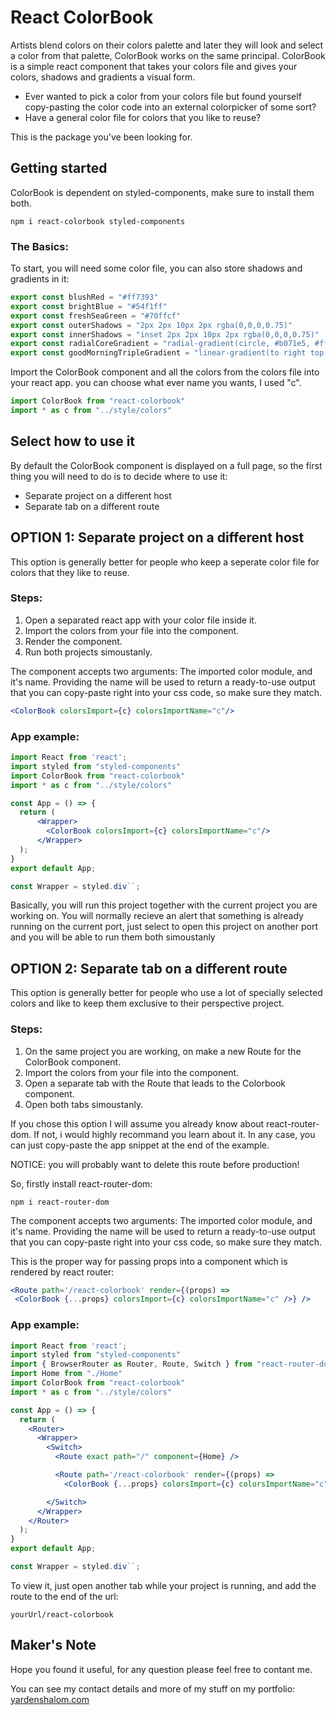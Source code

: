 # React ColorBook

Artists blend colors on their colors palette and later they will look and select a color from that palette, ColorBook works on the same principal. ColorBook is a simple react component that takes your colors file and gives your colors, shadows and gradients a visual form.

- Ever wanted to pick a color from your colors file but found yourself copy-pasting the color code into an external colorpicker of some sort?
- Have a general color file for colors that you like to reuse?

This is the package you've been looking for.

## Getting started

ColorBook is dependent on styled-components, make sure to install them both.

```
npm i react-colorbook styled-components
```

### The Basics:

To start, you will need some color file, you can also store shadows and gradients in it:

```js
export const blushRed = "#ff7393"
export const brightBlue = "#54f1ff"
export const freshSeaGreen = "#70ffcf"
export const outerShadows = "2px 2px 10px 2px rgba(0,0,0,0.75)"
export const innerShadows = "inset 2px 2px 10px 2px rgba(0,0,0,0.75)"
export const radialCoreGradient = "radial-gradient(circle, #b071e5, #ff59ad, #ff765a, #ffb500, #a0eb12)"
export const goodMorningTripleGradient = "linear-gradient(to right top, #8d83e9, #38a1fe, #00b9fd, #00cbeb, #00dad1, #49e2c0, #74e9ad, #9cee9a, #b0f28b, #c7f57c, #e0f66c, #fbf65f)"
```

Import the ColorBook component and all the colors from the colors file into your react app. you can choose what ever name you wants, I used "c".

```jsx
import ColorBook from "react-colorbook"
import * as c from "../style/colors"
```

## Select how to use it

By default the ColorBook component is displayed on a full page, so the first thing you will need to do is to decide where to use it:
- Separate project on a different host
- Separate tab on a different route

## OPTION 1: Separate project on a different host

This option is generally better for people who keep a seperate color file for colors that they like to reuse.

### Steps:
1. Open a separated react app with your color file inside it.
2. Import the colors from your file into the component.
3. Render the component.
4. Run both projects simoustanly.

The component accepts two arguments: The imported color module, and it's name.
Providing the name will be used to return a ready-to-use output that you can copy-paste right into your css code, so make sure they match.

```jsx
<ColorBook colorsImport={c} colorsImportName="c"/>
```

### App example:

```jsx
import React from 'react';
import styled from "styled-components"
import ColorBook from "react-colorbook"
import * as c from "../style/colors"

const App = () => {
  return (
      <Wrapper>
        <ColorBook colorsImport={c} colorsImportName="c"/>
      </Wrapper>
  );
}
export default App;

const Wrapper = styled.div``;
```
Basically, you will run this project together with the current project you are working on. You will normally recieve an alert that something is already running on the current port, just select to open this project on another port and you will be able to run them both simoustanly

## OPTION 2: Separate tab on a different route

This option is generally better for people who use a lot of specially selected colors and like to keep them exclusive to their perspective project.

### Steps:
1. On the same project you are working, on make a new Route for the ColorBook component.
2. Import the colors from your file into the component.
3. Open a separate tab with the Route that leads to the Colorbook component.
4. Open both tabs simoustanly.

If you chose this option I will assume you already know about react-router-dom. If not, i would highly recommand you learn about it. In any case, you can just copy-paste the app snippet at the end of the example.

NOTICE: you will probably want to delete this route before production!

So, firstly install react-router-dom:
```
npm i react-router-dom
```

The component accepts two arguments: The imported color module, and it's name. Providing the name will be used to return a ready-to-use output that you can copy-paste right into your css code, so make sure they match.

This is the proper way for passing props into a component which is rendered by react router: 

```jsx
<Route path='/react-colorbook' render={(props) =>
 <ColorBook {...props} colorsImport={c} colorsImportName="c" />} />
```
### App example:

```jsx
import React from 'react';
import styled from "styled-components"
import { BrowserRouter as Router, Route, Switch } from "react-router-dom";
import Home from "./Home"
import ColorBook from "react-colorbook"
import * as c from "../style/colors"

const App = () => {
  return (
    <Router>
      <Wrapper>
        <Switch> 
          <Route exact path="/" component={Home} />

          <Route path='/react-colorbook' render={(props) =>
            <ColorBook {...props} colorsImport={c} colorsImportName="c" />} />

        </Switch>
      </Wrapper>
    </Router>
  );
}
export default App;

const Wrapper = styled.div``;
```
To view it, just open another tab while your project is running, and add the route to the end of the url:
```
yourUrl/react-colorbook
```

## Maker's Note
Hope you found it useful, for any question please feel free to contant me.

You can see my contact details and more of my stuff on my portfolio:
[yardenshalom.com](https://www.yardenshalom.com)
